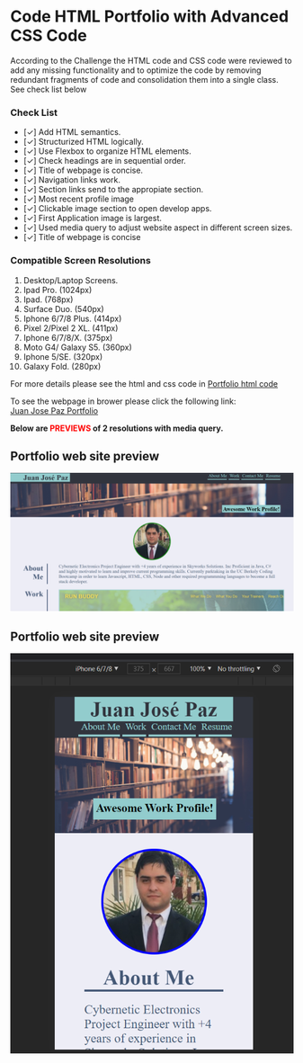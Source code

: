 # Code HTML Portfolio with Advanced CSS Code
According to the Challenge the HTML code and CSS code were reviewed to add any missing functionality and to optimize the code by removing redundant fragments of code and consolidation them into a single class. See check list below <br/>

### Check List
- [✓] Add HTML semantics.
- [✓] Structurized HTML logically.
- [✓] Use Flexbox to organize HTML elements.
- [✓] Check headings are in sequential order.
- [✓] Title of webpage is concise.
- [✓] Navigation links work.
- [✓] Section links send to the appropiate section.
- [✓] Most recent profile image
- [✓] Clickable image section to open develop apps.
- [✓] First Application image is largest.
- [✓] Used media query to adjust website aspect in different screen sizes.
- [✓] Title of webpage is concise

### Compatible Screen Resolutions
1.  Desktop/Laptop Screens.
2.  Ipad Pro. (1024px)
3.  Ipad. (768px)
4.  Surface Duo. (540px)
5.  Iphone 6/7/8 Plus. (414px)
6.  Pixel 2/Pixel 2 XL. (411px)
7.  Iphone 6/7/8/X. (375px)
8.  Moto G4/ Galaxy S5. (360px)
9.  Iphone 5/SE. (320px)
10. Galaxy Fold. (280px)

For more details please see the html and css code in [Portfolio html code](https://github.com/darkjuanjo/darkjuanjo.github.io)

To see the webpage in brower please click the following link: <br/>
[Juan Jose Paz Portfolio](https://darkjuanjo.github.io/)

**Below are <span style="color:red">PREVIEWS</span> of 2 resolutions  with media query.<br />**

## Portfolio web site preview
![alt Portfolio web page preview](./assets/images/portfolio.png)

## Portfolio web site preview
![alt Portfolio web page preview](./assets/images/portfolio-375px.png)